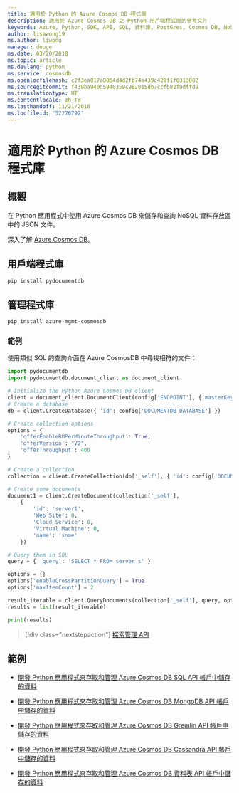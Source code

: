 ```yaml
---
title: 適用於 Python 的 Azure Cosmos DB 程式庫
description: 適用於 Azure Cosmos DB 之 Python 用戶端程式庫的參考文件
keywords: Azure, Python, SDK, API, SQL, 資料庫, PostGres, Cosmos DB, NoSQL
author: lisawong19
ms.author: liwong
manager: douge
ms.date: 03/20/2018
ms.topic: article
ms.devlang: python
ms.service: cosmosdb
ms.openlocfilehash: c2f3ea017a8864d4d2fb74a439c420f1f0313082
ms.sourcegitcommit: f439ba940d5940359c982015db7ccfb82f9dffd9
ms.translationtype: HT
ms.contentlocale: zh-TW
ms.lasthandoff: 11/21/2018
ms.locfileid: "52276792"
---
```

# <a name="azure-cosmos-db-libraries-for-python"></a>適用於 Python 的 Azure Cosmos DB 程式庫

## <a name="overview"></a>概觀

在 Python 應用程式中使用 Azure Cosmos DB 來儲存和查詢 NoSQL 資料存放區中的 JSON 文件。

深入了解 [Azure Cosmos DB](https://docs.microsoft.com/azure/cosmos-db/introduction)。

## <a name="client-library"></a>用戶端程式庫
 ```bash
pip install pydocumentdb
 ```

## <a name="management-library"></a>管理程式庫
```bash
pip install azure-mgmt-cosmosdb
```

### <a name="example"></a>範例

使用類似 SQL 的查詢介面在 Azure CosmosDB 中尋找相符的文件：

```python
import pydocumentdb
import pydocumentdb.document_client as document_client

# Initialize the Python Azure Cosmos DB client
client = document_client.DocumentClient(config['ENDPOINT'], {'masterKey': config['MASTERKEY']})
# Create a database
db = client.CreateDatabase({ 'id': config['DOCUMENTDB_DATABASE'] })

# Create collection options
options = {
    'offerEnableRUPerMinuteThroughput': True,
    'offerVersion': "V2",
    'offerThroughput': 400
}

# Create a collection
collection = client.CreateCollection(db['_self'], { 'id': config['DOCUMENTDB_COLLECTION'] }, options)

# Create some documents
document1 = client.CreateDocument(collection['_self'],
    { 
        'id': 'server1',
        'Web Site': 0,
        'Cloud Service': 0,
        'Virtual Machine': 0,
        'name': 'some' 
    })

# Query them in SQL
query = { 'query': 'SELECT * FROM server s' }    

options = {} 
options['enableCrossPartitionQuery'] = True
options['maxItemCount'] = 2

result_iterable = client.QueryDocuments(collection['_self'], query, options)
results = list(result_iterable)

print(results)
```
> [!div class="nextstepaction"]
> [探索管理 API](/python/api/overview/azure/cosmosdb/management)

## <a name="samples"></a>範例

* [開發 Python 應用程式來存取和管理 Azure Cosmos DB SQL API 帳戶中儲存的資料](https://github.com/Azure-Samples/azure-cosmos-db-python-getting-started.git)

* [開發 Python 應用程式來存取和管理 Azure Cosmos DB MongoDB API 帳戶中儲存的資料](https://github.com/Azure-Samples/CosmosDB-Flask-Mongo-Sample.git)

* [開發 Python 應用程式來存取和管理 Azure Cosmos DB Gremlin API 帳戶中儲存的資料](https://github.com/Azure-Samples/azure-cosmos-db-graph-python-getting-started.git)

* [開發 Python 應用程式來存取和管理 Azure Cosmos DB Cassandra API 帳戶中儲存的資料](https://github.com/Azure-Samples/azure-cosmos-db-cassandra-python-getting-started.git)

* [開發 Python 應用程式來存取和管理 Azure Cosmos DB 資料表 API 帳戶中儲存的資料](https://github.com/Azure-Samples/storage-python-getting-started.git)


